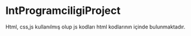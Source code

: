 # IntProgramciligiProject
Html, css,js kullanılmış olup js kodları html kodlarının içinde bulunmaktadır.

